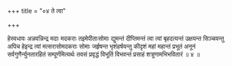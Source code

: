 +++
title = "०४ ते त्वा"

+++

हेस्वधावः अन्नवन्निन्द्र मदाः मदकराः तइमेपीताःसोमाः द्युमन्तं दीप्तिमन्तं त्वा त्वां बृहदत्यन्तं उक्षयन्त सिञ्चयन्तु अपिच हेइन्द्र त्वां मत्सरासोमदकराः सोमाः जर्हृषन्त भृशंहर्षयन्तु कीदृशं महां महान्तं प्रभूतं अनूनं सर्वगुणैर्न्युनतारहितं सम्पूर्णमित्यर्थः तवसं प्रवृद्धं विभूतिं विभवन्तं प्रसाहं शत्रूणामभिभवितारं ॥ ४ ॥
